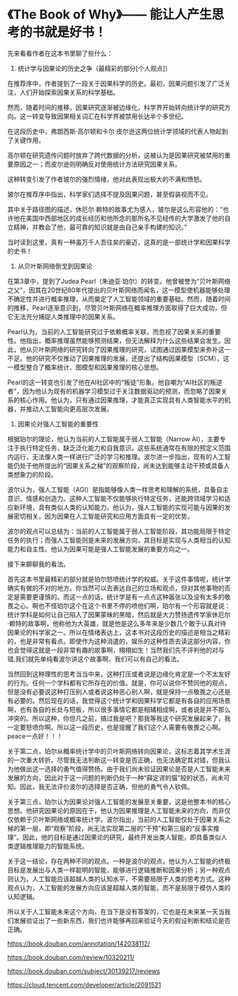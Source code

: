 # 《The Book of Why》—— 能让人产生思考的书就是好书！

先来看看作者在这本书里聊了些什么：

1. 统计学与因果论的历史之争（最精彩的部分[个人观点]）

在推荐序中，作者提到了一段关于因果科学的历史。最初，因果问题引发了广泛关注，人们开始探索因果关系的科学基础。

然而，随着时间的推移，因果研究逐渐被边缘化，科学界开始转向统计学的研究方向。这一转变导致因果相关词汇在科学界被禁用长达半个多世纪。

在这段历史中，弗朗西斯·高尔顿和卡尔·皮尔逊这两位统计学领域的代表人物起到了关键作用。

高尔顿在研究遗传问题时放弃了跨代数据的分析，这被认为是因果研究被禁用的重要原因之一；而皮尔逊则明确反对使用统计方法研究因果关系。

这种转变引发了作者玻尔的强烈情绪，他对此表现出极大的不满和愤怒。

玻尔在推荐序中指出，科学家们选择不提及因果问题，甚至假装视而不见。

其中关于路径图的描述，休厄尔·赖特的故事尤为感人，玻尔是这么形容他的：“也许他在美国中西部地区的成长经历和他所念的那所名不见经传的大学激发了他的自立精神，并教会了他，最可靠的知识就是由自己亲手构建的知识。”

当时读到这里，真有一种虽万千人吾往矣的豪迈，这真的是一部统计学和因果科学的史书！

1. 从贝叶斯网络倒戈到因果论

在第3章中，提到了Judea Pearl（朱迪亚·珀尔）的转变。他曾被誉为“贝叶斯网络之父”，因其在20世纪80年代提出的贝叶斯网络而闻名，这一模型使机器能够处理不确定性并进行概率推理，从而奠定了人工智能领域的重要基础。然而，随着时间的推移，Pearl逐渐意识到，尽管贝叶斯网络在概率推理方面取得了巨大成功，但它无法充分捕捉人类推理中的因果关系。

Pearl认为，当前的人工智能研究过于依赖概率关联，而忽视了因果关系的重要性。他指出，概率推理虽然能够预测结果，但无法解释为什么这些结果会发生。因此，他从贝叶斯网络的研究转向了因果推理的研究，试图通过因果模型来弥补这一不足。他的研究不仅推动了因果推理的发展，还提出了结构因果模型（SCM），这一模型整合了概率统计、图模型和因果推理的核心思想。

Pearl的这一转变也引发了他在AI社区中的“叛徒”形象。他自嘲为“AI社区的叛逆者”，因为他认为现有的机器学习模型过于关注数据驱动的预测，而忽略了因果关系的核心作用。他认为，只有通过因果推理，才能真正实现具有人类智能水平的机器，并推动人工智能向更高层次发展。

1. 因果论对强人工智能的重要性

根据珀尔的理论，他认为当前的人工智能属于弱人工智能（Narrow AI），主要专注于执行特定任务，缺乏泛化能力和自我意识。这些系统通常在有限的预定义范围内运行，无法像人类一样进行广泛的学习和推理。波尔进一步指出，现有的人工智能仍处于他所提出的“因果关系之梯”的观察阶段，尚未达到能够主动干预或具备人类想象力的阶段。

波尔认为，强人工智能（AGI）是指能够像人类一样思考和理解的系统，具备自主意识、情感和创造力。这种人工智能不仅能够执行特定任务，还能跨领域学习和适应新环境，具有类似人类的认知能力。他认为，强人工智能的实现可能与因果的发展密切相关，因为因果在人工智能研究和应用方面具有一定的优势。

波尔的观点可以总结为：当前的人工智能属于弱人工智能阶段，其功能局限于特定任务的执行；而强人工智能则是未来的发展方向，其目标是实现与人类相当的认知能力和自主性。他认为因果可能是强人工智能发展的重要方向之一。

接下来聊聊我的看法。

首先这本书里最精彩的部分就是珀尔怒喷统计学的权威。关于这件事情呢，统计学确实有做的不对的地方。你当然可以去表达自己的立场和观点，但对其他事物的否定是需要更谨慎的。而这一点的话，统计学是有一点点这种嚣张以及没有太多的敬畏之心。啊也不怪珀尔这个在这个书里不停的喷他们啊，珀尔有一个形容就是说：统计学科是如何让自己陷入了因果蒙昧的黑暗，然后就是大力赞扬遗传学家休厄尔·赖特的故事啊，他称他为大英雄，就是他是这么多年来是少数几个敢于认真对待因果论的科学家之一。所以在情绪表达上，这本书对这段历史的描述是相当之精彩的，也是非常有看点。即使作为这种消遣的，娱乐的这种性质去读这部分内容，你也会觉得这就是一段非常有趣的故事啊，栩栩如生！当然我们先不评判他的对与错,我们就先单纯看波尔讲这个故事啊，我们可以有自己的看法。

当然回到这种理性的思考当当中来，这种打压或者说是边缘化肯定是一个不太友好的行为。任何一个学科都有它所存在的价值。就是，你可以说你不赞同他的观点，但是没有必要说这种打压别人或者说这种恶心别人啊，就是保持一点敬畏之心还是有必要的。然后现在的话，我觉得这个统计学和因果科学它都是有各自的应用场景啊，也有各自的长处与短板，所以很多事情它都是相辅相成啊，或者说是并不那么冲突的。所以这种，你但凡之前，搞过我是吧？那我等我这个研究发展起来了，我一定要怒喷你啊。所以这一段历史，也是提醒了我们这个人需要有敬畏之心啊。peace一点好！！！

关于第二点，珀尔从概率统计学中的贝叶斯网络转向因果论，这标志着其学术生涯的一次重大转折。尽管我无法判断这一转变是否正确，也无法确定其对错，但我认为他做出这一选择的勇气值得赞扬。由于我们尚未验证因果论是否是人工智能未来发展的方向，因此对于这一问题的判断仍处于一种“薛定谔的猫”般的状态，尚未可知。因此，我无法评价波尔的选择是否正确，但他的勇气令人钦佩。

关于第三点，珀尔认为因果论对强人工智能的发展至关重要，这是他整本书的核心思想。他研究因果论的原因在于，他认为因果推理是人工智能未来的方向，而非仅仅依赖于贝叶斯网络或概率统计学。波尔指出，当前的人工智能仅处于因果关系之梯的第一层，即“观察”阶段，尚无法实现第二层的“干预”和第三层的“反事实推理”。因此，他的目标是通过因果论的研究，最终开发出类人智能，即具备类似人类逻辑推理能力的智能系统。

关于这一结论，存在两种不同的观点。一种是波尔的观点，他认为人工智能的终极目标是发展出与人类一样聪明的智能，能够进行逻辑推断和因果分析；另一种观点则认为，人工智能应该超越人类的认知水平，不需要局限于人类的思考方式。这种观点认为，人工智能的发展方向应该是超越人类的智能，而不是局限于模仿人类的认知逻辑。

所以关于人工智能未来这个方向，在当下是没有答案的，它也是在未来某一天当我们发展验证出了一些新东西，我们也许能够再回来验证今天的假设判断和结论是否正确。

https://book.douban.com/annotation/142038112/

https://book.douban.com/review/10320211/

https://book.douban.com/subject/30139217/reviews

https://cloud.tencent.com/developer/article/2091521